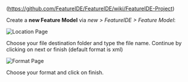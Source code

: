 <!-- Breadcrumb -->
(https://github.com/FeatureIDE/FeatureIDE/wiki/FeatureIDE-Project)

<!-- Introduction -->
Create a **new Feature Model** via _new > FeatureIDE > Feature Model_:

![Location Page](https://user-images.githubusercontent.com/32126942/31543095-ed3aecd8-b014-11e7-9388-3fbe1ee1c725.png)

Choose your file destination folder and type the file name. Continue by clicking on next or finish (default format is xml)

![Format Page](https://user-images.githubusercontent.com/32126942/31543257-9867a696-b015-11e7-8b9c-09fd8cedf0dc.png)

Choose your format and click on finish.